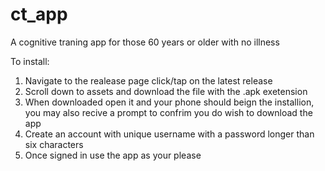 # ct_app

A cognitive traning app for those 60 years or older with no illness

To install:
1. Navigate to the realease page click/tap on the latest release
2. Scroll down to assets and download the file with the .apk exetension
3. When downloaded open it and your phone should beign the installion, you may also recive a prompt to confrim you do wish to download the app
4. Create an account with unique username with a password longer than six characters
5. Once signed in use the app as your please
